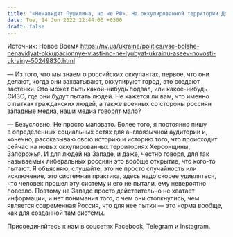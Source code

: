 ```yaml
---
title: "«Ненавидят Пушилина, но не РФ». На оккупированной территории Донбасса возмущены кремлевскими прокси, но не Путиным — интервью с Асеевым"
date: Tue, 14 Jun 2022 22:44:00 +0300
draft: false
---
```

Источник: Новое Время https://nv.ua/ukraine/politics/vse-bolshe-nenavidyat-okkupacionnye-vlasti-no-ne-lyubyat-ukrainu-aseev-novosti-ukrainy-50249830.html


— Из того, что мы знаем о российских оккупантах, первое, что они делают, когда они захватывают, оккупируют город, это создают застенки. Это может быть какой-нибудь подвал, или какое-нибудь СИЗО, где они будут пытать людей. Не кажется ли вам, что именно о пытках гражданских людей, а также военных со стороны россиян западные медиа, наши медиа говорят мало?

— Безусловно. Не просто маловато. Более того, я постоянно пишу в определенных социальных сетях для англоязычной аудитории и, конечно, рассказываю свою историю и историю того, что происходит сейчас на новых оккупированных территориях Херсонщины, Запорожья. И для людей на Западе, и даже, честно говоря, для так называемых либеральных россиян это вообще открытие, что кого-то пытают. Я объясняю, слушайте, это не просто случайность или исключение, это системная практика, здесь надо скорее удивляться, что человек прошел эту систему и его не пытали, ему невероятно повезло. Поэтому на Западе просто действительно не хватает информации, и нет понимания того, с чем они столкнулись, чем является современная Россия, что для нее пытки — это норма вообще, как для созданной там системы.

Присоединяйтесь к нам в соцсетях Facebook, Telegram и Instagram.
